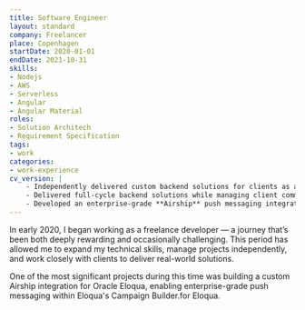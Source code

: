 ```yaml
---
title: Software Engineer
layout: standard
company: Freelancer
place: Copenhagen
startDate: 2020-01-01
endDate: 2021-10-31
skills:
- Nodejs
- AWS
- Serverless
- Angular
- Angular Material
roles:
- Solution Architech
- Requirement Specification
tags:
- work
categories:
- work-experience
cv_version: |
    - Independently delivered custom backend solutions for clients as a freelance developer since 2020
    - Delivered full-cycle backend solutions while managing client communication, agile workflows, and production deployment
    - Developed an enterprise-grade **Airship** push messaging integration for **Oracle Eloqua**, enabling push notifications via Eloqua's Campaign Builder
---
```


In early 2020, I began working as a freelance developer — a journey that’s been both deeply rewarding and occasionally challenging. This period has allowed me to expand my technical skills, manage projects independently, and work closely with clients to deliver real-world solutions.

One of the most significant projects during this time was building a custom Airship integration for Oracle Eloqua, enabling enterprise-grade push messaging within Eloqua's Campaign Builder.for Eloqua.
